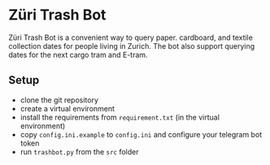 # Züri Trash Bot

Züri Trash Bot is a convenient way to query paper. cardboard, and textile collection dates for people living in Zurich. The bot also support querying dates for the next cargo tram and E-tram.

## Setup

* clone the git repository
* create a virtual environment
* install the requirements from `requirement.txt` (in the virtual environment)
* copy `config.ini.example` to `config.ini` and configure your telegram bot token
* run `trashbot.py` from the `src` folder

